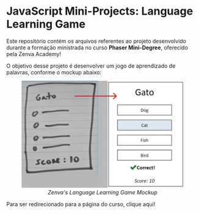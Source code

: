 <style>

    a {
        text-decoration: none;
    }

    figcaption {
        font-style: italic;
        text-align: center;
    }

    img {
        width: 500px; 
        margin-left: auto;
        margin-right: auto;
    }

</style>

# JavaScript Mini-Projects: Language Learning Game

<p>Este repositório contém os arquivos referentes ao projeto desenvolvido durante a formação ministrada no curso <strong>Phaser Mini-Degree</strong>, oferecido pela <a href="https://academy.zenva.com/">Zenva Academy</a>!</p>

O objetivo desse projeto é desenvolver um jogo de aprendizado de palavras, conforme o mockup abaixo:

<figure>
    <img src="imagens/mockup.jpg" alt="Language Game Mockup">
    <figcaption>Zenva's Language Learning Game Mockup</figcaption>
</figure>

<p>Para ser redirecionado para a página do curso, <a href="https://academy.zenva.com/course/intro-html5-game-development-mini-degree/">clique aqui</a>!</p>

